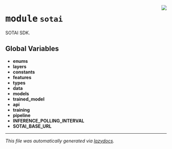 <!-- markdownlint-disable -->

<a href="https://github.com/SOTAI-Labs/sotai/tree/main/sotai/__init__.py#L0"><img align="right" style="float:right;" src="https://img.shields.io/badge/-source-cccccc?style=flat-square"></a>

# <kbd>module</kbd> `sotai`
SOTAI SDK. 

**Global Variables**
---------------
- **enums**
- **layers**
- **constants**
- **features**
- **types**
- **data**
- **models**
- **trained_model**
- **api**
- **training**
- **pipeline**
- **INFERENCE_POLLING_INTERVAL**
- **SOTAI_BASE_URL**




---

_This file was automatically generated via [lazydocs](https://github.com/ml-tooling/lazydocs)._
